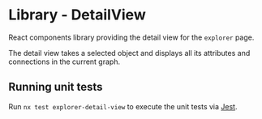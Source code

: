 # Library - DetailView

React components library providing the detail view for the `explorer` page.

The detail view takes a selected object and displays all its attributes and connections in the current graph.

## Running unit tests

Run `nx test explorer-detail-view` to execute the unit tests via [Jest](https://jestjs.io).
